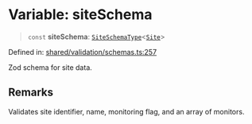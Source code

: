 # Variable: siteSchema

> `const` **siteSchema**: [`SiteSchemaType`](../../../types/schemaTypes/type-aliases/SiteSchemaType.md)\<[`Site`](../type-aliases/Site.md)\>

Defined in: [shared/validation/schemas.ts:257](https://github.com/Nick2bad4u/Uptime-Watcher/blob/main/shared/validation/schemas.ts#L257)

Zod schema for site data.

## Remarks

Validates site identifier, name, monitoring flag, and an array of monitors.
